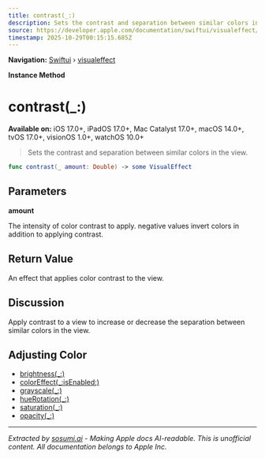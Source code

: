 ```yaml
---
title: contrast(_:)
description: Sets the contrast and separation between similar colors in the view.
source: https://developer.apple.com/documentation/swiftui/visualeffect/contrast(_:)
timestamp: 2025-10-29T00:15:15.685Z
---
```


**Navigation:** [Swiftui](/documentation/swiftui) › [visualeffect](/documentation/swiftui/visualeffect)

**Instance Method**

# contrast(_:)

**Available on:** iOS 17.0+, iPadOS 17.0+, Mac Catalyst 17.0+, macOS 14.0+, tvOS 17.0+, visionOS 1.0+, watchOS 10.0+

> Sets the contrast and separation between similar colors in the view.

```swift
func contrast(_ amount: Double) -> some VisualEffect
```

## Parameters

**amount**

The intensity of color contrast to apply. negative values invert colors in addition to applying contrast.



## Return Value

An effect that applies color contrast to the view.

## Discussion

Apply contrast to a view to increase or decrease the separation between similar colors in the view.

## Adjusting Color

- [brightness(_:)](/documentation/swiftui/visualeffect/brightness(_:))
- [colorEffect(_:isEnabled:)](/documentation/swiftui/visualeffect/coloreffect(_:isenabled:))
- [grayscale(_:)](/documentation/swiftui/visualeffect/grayscale(_:))
- [hueRotation(_:)](/documentation/swiftui/visualeffect/huerotation(_:))
- [saturation(_:)](/documentation/swiftui/visualeffect/saturation(_:))
- [opacity(_:)](/documentation/swiftui/visualeffect/opacity(_:))

---

*Extracted by [sosumi.ai](https://sosumi.ai) - Making Apple docs AI-readable.*
*This is unofficial content. All documentation belongs to Apple Inc.*
